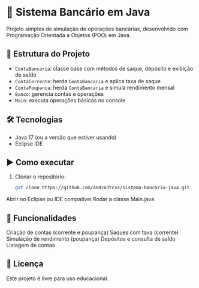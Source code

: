 # 💸 Sistema Bancário em Java

Projeto simples de simulação de operações bancárias, desenvolvido com Programação Orientada a Objetos (POO) em Java.

## 📂 Estrutura do Projeto

- `ContaBancaria`: classe base com métodos de saque, depósito e exibição de saldo  
- `ContaCorrente`: herda `ContaBancaria` e aplica taxa de saque  
- `ContaPoupanca`: herda `ContaBancaria` e simula rendimento mensal  
- `Banco`: gerencia contas e operações  
- `Main`: executa operações básicas no console

## 🛠️ Tecnologias

- Java 17 (ou a versão que estiver usando)  
- Eclipse IDE

## ▶️ Como executar

1. Clonar o repositório:
   ```bash
   git clone https://github.com/andre3tcss/sistema-bancario-java.git
Abrir no Eclipse ou IDE compatível
Rodar a classe Main.java

## 🎯 Funcionalidades

Criação de contas (corrente e poupança)
Saques com taxa (corrente)
Simulação de rendimento (poupança)
Depósitos e consulta de saldo
Listagem de contas 

## 📄 Licença
Este projeto é livre para uso educacional.
